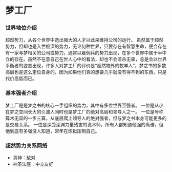 # 梦工厂

### 世界地位介绍
超然势力，从各个世界中选出强大的人才以此来维持公司的运行。
虽然属于超然势力，但却也是入世极深的势力，无论何种世界，只要存在有智慧生命，便会存在有一家与梦相关的公司或势力，通常以雇佣兵的势力出现，在多个世界中属于半中立的存在。虽然不在意自己在世人心中的看法，却也不会滥杀无辜，总是会以世界平衡者的姿态出现，许多人对梦工厂的评价是“超然物外的牧羊人”，梦之书的多数高层也是这么定位自身的，因为如果他们真的想要几乎就没有得不到的东西，只是代价高低而已。

### 基本强者介绍
梦工厂是是梦之书的核心一手组织的势力，其中有多位世界至强者。
一位是从小在梦之空间长大的引渡人同时也是梦工厂的绝对高层和领导人之一。
一位是号称算术无双的一步三算，从底层爬上领导人的绝对强者，但与梦之书本身可能更多的是交易关系。
一位是深受深渊力量残害的诡术师，所有人都知道他强的离谱，但他到底有多强没人知道，常年在炼狱压制自己。

### 超然势力关系网络

- 真神：敌对
- 神圣法庭：中立友好
